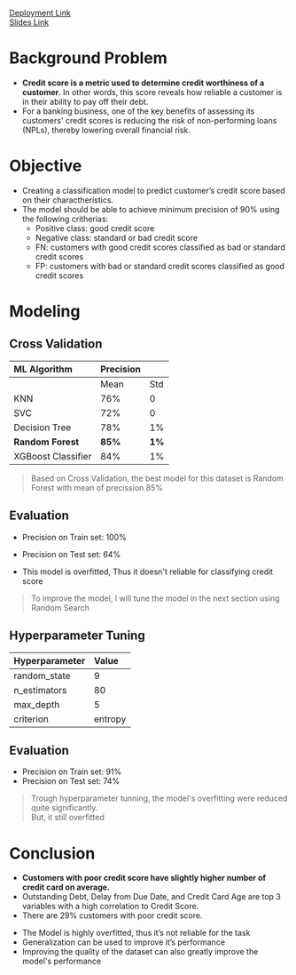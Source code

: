 [Deployment Link](https://huggingface.co/spaces/gustana/Credit-Score-Analysis)  
[Slides Link](https://www.canva.com/design/DAGTztbp2So/d0kVqNKiaLM9BEk19jkn_w/view?utm_content=DAGTztbp2So&utm_campaign=designshare&utm_medium=link&utm_source=editor)

# Background Problem
- **Credit score is a metric used to determine credit worthiness of a customer**. In other words, this score reveals how reliable a customer is in their ability to pay off their debt.
- For a banking business, one of the key benefits of assessing its customers' credit scores is reducing the risk of non-performing loans (NPLs), thereby lowering overall financial risk.

# Objective
- Creating a classification model to predict customer’s credit score based on their charactheristics.
- The model should be able to achieve minimum precision of 90% using the following critherias:
    - Positive class: good credit score
    - Negative class: standard or bad credit score
    - FN: customers with good credit scores classified as bad or standard credit scores
    - FP: customers with bad or standard credit scores classified as good credit scores

# Modeling
## Cross Validation
| ML Algorithm       | Precision        ||
| :----------------- | :------ | :------ |
|                    | Mean    | Std     |
| KNN                | 76%     | 0       |
| SVC                | 72%     | 0       |
| Decision Tree      | 78%     | 1%      |
| **Random Forest**  | **85%** | **1%**  |
| XGBoost Classifier | 84%     | 1%      |

> Based on Cross Validation, the best model for this dataset is Random Forest with mean of precission 85%

## Evaluation
- Precision on Train set: 100%
- Precision on Test set: 64%

- This model is overfitted, Thus it doesn't reliable for classifying credit score
> To improve the model, I will tune the model in the next section using Random Search

## Hyperparameter Tuning
| Hyperparameter | Value   |
| :------------- | :------ |
| random_state   | 9       |
| n_estimators   | 80      |
| max_depth      | 5       |
| criterion      | entropy |

## Evaluation
- Precision on Train set: 91%
- Precision on Test set: 74%

>Trough hyperparameter tunning, the model's overfitting were reduced quite significantly.   
But, it still overfitted

# Conclusion
<ul>
    <li><b>Customers with poor credit score have slightly higher number of credit card on average.</b></li>
    <li>Outstanding Debt, Delay from Due Date, and Credit Card Age are top 3 variables with a high correlation to Credit Score.</li>
    <li>There are 29% customers with poor credit score.</li>
</ul>

<ul>
    <li>The Model is highly overfitted, thus it’s not reliable for the task</li>
    <li>Generalization can be used to improve it’s performance</li>
    <li>Improving the quality of the dataset can also greatly improve the model's performance</li>
</ul>